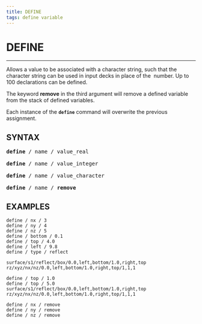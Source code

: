 ```yaml
---
title: DEFINE 
tags: define variable 
---
```



# DEFINE

------------------------------

Allows a value to be associated with a character string, such that
  the character string can be used in input decks in place of the 
  number. Up to 100 declarations can be defined. 

The keyword **remove** in the third argument will remove a
  defined variable from the stack of defined variables.

Each instance of the **`define`** command will overwrite the previous assignment.

  
## SYNTAX

<pre>
<b>define</b> / name / value_real

<b>define</b> / name / value_integer

<b>define</b> / name / value_character

<b>define</b> / name / <b>remove</b>
</pre>


## EXAMPLES

```
define / nx / 3
define / ny / 4 
define / nz / 5 
define / bottom / 0.1
define / top / 4.0 
define / left / 9.8 
define / type / reflect

surface/s1/reflect/box/0.0,left,bottom/1.0,right,top 
rz/xyz/nx/nz/0.0,left,bottom/1.0,right,top/1,1,1
```

```
define / top / 1.0 
define / top / 5.0 
surface/s1/reflect/box/0.0,left,bottom/1.0,right,top 
rz/xyz/nx/nz/0.0,left,bottom/1.0,right,top/1,1,1

define / nx / remove
define / ny / remove
define / nz / remove
```
